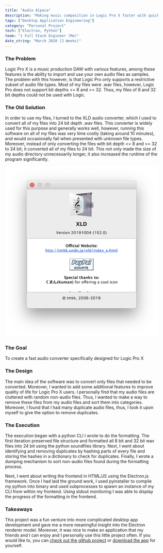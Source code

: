 ```yaml
---
title: "Audio Alpaca"
description: "Making music composition in Logic Pro X faster with quick audio file formatting"
tags: ["Desktop Application Engineering"]
category: "Personal Project"
tech: ["Electron, Python"]
team: "1 Full Stack Engineer (Me)"
date_string: "March 2020 (2 Weeks)"
---
```

<section>

### The Problem

Logic Pro X is a music production DAW with various features, among these features is the ability to import and use your
own audio files as samples. The problem with this however, is that Logic Pro only supports a restrictive subset of audio
file types. Most of my files were .wav files, however, Logic Pro does not support bit depths <= 8 and >= 32. Thus, my
files of 8 and 32 bit depths could not be used with Logic.

</section>

<section>

### The Old Solution

<article>

In order to use my files, I turned to the XLD audio converter, which I used to convert all of my files into 24 bit depth
.wav files. This converter is widely used for this purpose and generally works well, however, running this software on
all of my files was very time costly (taking around 10 minutes), and would occasionally fail when presented with unknown
file types. Moreover, instead of only converting the files with bit depth <= 8 and >= 32 to 24 bit, it converted all of
my files to 24 bit. This not only made the size of my audio directory unnecessarily longer, it also increased the
runtime of the program significantly.

<aside>

![Example warning](images/xld.png)

</aside>

</article>

</section>

<section>

### The Goal

To create a fast audio converter specifically designed for Logic Pro X

</section>

<section>

### The Design

The main idea of the software was to convert only files that needed to be converted. Moreover, I wanted to add some
additional features to improve quality of life for Logic Pro X users. I personally find that my audio files are
cluttered with random non-audio files. Thus, I wanted to make a way to remove these files from my audio files and sort
them into categories. Moreover, I found that I had many duplicate audio files, thus, I took it upon myself to give the
option to remove duplicates.

</section>

<section>

### The Execution

The execution began with a python CLI I wrote to do the formatting. The first iteration preserved file structure and
formatted all 8 bit and 32 bit wav files into 24 bit using the python soundfiles library. Next, I went about identifying
and removing duplicates by hashing parts of every file and storing the hashes in a dictionary to check for duplicates.
Finally, I wrote a dumping mechanism to sort non-audio files found during the formatting process.

Next, I went about writing the frontend in HTML/JS using the Electron.js framework. Once I had laid the ground work, I
used pyinstaller to compile my python into binary and used subprocesses to spawn an instance of my CLI from within my
frontend. Using stdout monitoring I was able to display the progress of the formatting in the frontend.

</section>

<section>

### Takeaways

This project was a fun venture into more complicated desktop app development and gave me a more meaningful insight into
the Electron renderer model. Moreover, it was nice to make an application that my friends and I can enjoy and I
personally use this little project often. If you would like to, you
can [check out the github project](https://github.com/jkairoy/Audio-Alpaca)
or [download the app](https://drive.google.com/file/d/11XHHExbhgrWE0sXKIWSwJOrhXx1hjWfV/view) for yourself.

</section>
